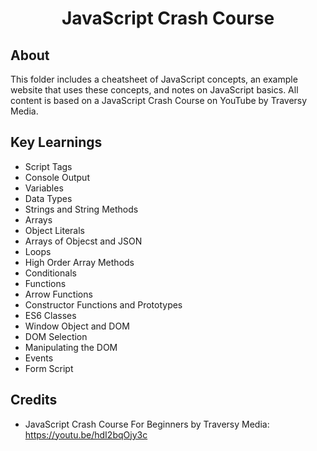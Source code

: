 <h1 align="center">JavaScript Crash Course</h1>

<h2>About</h2>
This folder includes a cheatsheet of JavaScript concepts, an example website that uses these concepts, and notes on JavaScript basics. 
All content is based on a JavaScript Crash Course on YouTube by Traversy Media.

<h2>Key Learnings</h2>

- Script Tags
- Console Output
- Variables
- Data Types
- Strings and String Methods
- Arrays
- Object Literals
- Arrays of Objecst and JSON
- Loops
- High Order Array Methods
- Conditionals
- Functions
- Arrow Functions
- Constructor Functions and Prototypes
- ES6 Classes
- Window Object and DOM
- DOM Selection
- Manipulating the DOM
- Events
- Form Script

<h2>Credits</h2>

- JavaScript Crash Course For Beginners by Traversy Media: https://youtu.be/hdI2bqOjy3c
